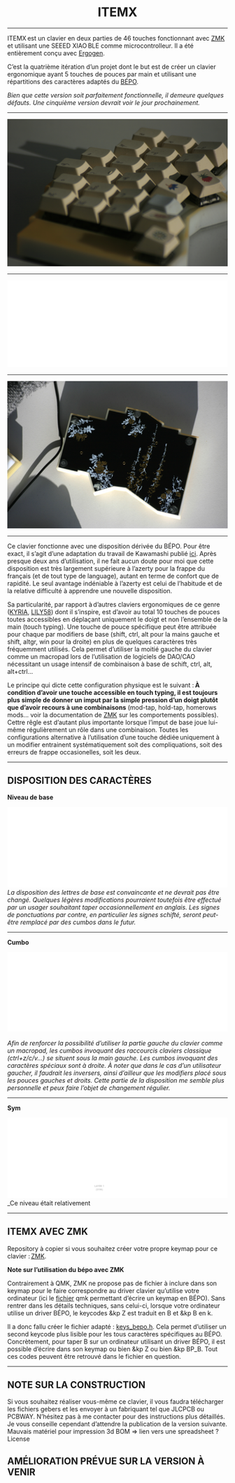 <h1 align="center">ITEMX</h1>

***

ITEMX est un clavier en deux parties de 46 touches fonctionnant avec [ZMK](https://github.com/zmkfirmware/zmk) et utilisant une SEEED XIAO BLE comme microcontrolleur. Il a été entièrement conçu avec [Ergogen](https://github.com/ergogen/ergogen).

C’est la quatrième itération d’un projet dont le but est de créer un clavier ergonomique ayant 5 touches de pouces par main et utilisant une répartitions des caractères adaptés du [BÉPO](https://bepo.fr/wiki/Accueil). 

_Bien que cette version soit parfaitement fonctionnelle, il demeure quelques défauts. Une cinquième version devrait voir le jour prochainement._

***

![ITEMX](/docs/images/ITEMX1.JPG)
***
![ITEMX3](/docs/images/key3.png)
***
![ITEMX2](/docs/images/ITEMX2.JPG)
***

Ce clavier fonctionne avec une disposition dérivée du BÉPO. Pour être exact, il s’agit d’une adaptation du travail de Kawamashi publié [ici](https://forum.bepo.fr/viewtopic.php?id=1696). Après presque deux ans d’utilisation, il ne fait aucun doute pour moi que cette disposition est très largement supérieure à l’azerty pour la frappe du français (et de tout type de language), autant en terme de confort que de rapidité. Le seul avantage indéniable à l’azerty est celui de l’habitude et de la relative difficulté à apprendre une nouvelle disposition.

Sa particularité, par rapport à d’autres claviers ergonomiques de ce genre ([KYRIA](https://github.com/foostan/crkbd), [LILY58](https://github.com/kata0510/Lily58)) dont il s’inspire, est d’avoir au total 10 touches de pouces toutes accessibles en déplaçant uniquement le doigt et non l’ensemble de la main (touch typing). Une touche de pouce spécifique peut être attribuée pour chaque par modifiers de base (shift, ctrl, alt pour la mains gauche et shift, altgr, win pour la droite) en plus de quelques caractères très fréquemment utilisés. Cela permet d’utiliser la moitié gauche du clavier comme un macropad lors de l’utilisation de logiciels de DAO/CAO nécessitant un usage intensif de combinaison à base de schift, ctrl, alt, alt+ctrl...

Le principe qui dicte cette configuration physique est le suivant : **À condition d’avoir une touche accessible en touch typing, il est toujours plus simple de donner un imput par la simple pression d’un doigt plutôt que d’avoir recours à une combinaisons** (mod-tap, hold-tap, homerows mods... voir la documentation de [ZMK](https://zmk.dev/docs) sur les comportements possibles). Cettre rêgle est d’autant plus importante lorsque l’imput de base joue lui-même régulièrement un rôle dans une combinaison. Toutes les configurations alternative à l’utilisation d’une touche dédiée uniquement à un modifier entrainent systématiquement soit des compliquations, soit des erreurs de frappe occasionelles, soit les deux.

***

## DISPOSITION DES CARACTÈRES

**Niveau de base**

![BASE](/docs/images/1x/base.png)
_La disposition des lettres de base est convaincante et ne devrait pas être changé. Quelques légères modifications pourraient toutefois être effectué par un usager souhaitant taper occasionnellement en anglais. Les signes de ponctuations par contre, en particulier les signes schifté, seront peut-être remplacé par des cumbos dans le futur._ 

***

**Cumbo**

![CUMBO](/docs/images/1x/cumbo.png)

_Afin de renforcer la possibilité d’utiliser la partie gauche du clavier comme un macropad, les cumbos invoquant des raccourcis claviers classique (ctrl+z/c/v...) se situent sous la main gauche. Les cumbos invoquant des caractères spéciaux sont à droite. À noter que dans le cas d’un utilisateur gaucher, il faudrait les inversers, ainsi d’ailleur que les modifiers placé sous les pouces gauches et droits._
_Cette partie de la disposition me semble plus personnelle et peux faire l’objet de changement régulier._

***

**Sym**

![SYM](/docs/images/1x/sym.png)
_Ce niveau était relativement 

***

## ITEMX AVEC ZMK

Repository à copier si vous souhaitez créer votre propre keymap pour ce clavier : [ZMK](https://github.com/MartinDrillon/zmk-config-ITEMX).

**Note sur l’utilisation du bépo avec ZMK**

Contrairement à QMK, ZMK ne propose pas de fichier à inclure dans son keymap pour le faire correspondre au driver clavier qu’utilise votre ordinateur (ici le [fichier](https://github.com/qmk/qmk_firmware/blob/master/quantum/keymap_extras/keymap_bepo.h) qmk permettant d’écrire un keymap en BÉPO). Sans rentrer dans les détails techniques, sans celui-ci, lorsque votre ordinateur utilise un driver BÉPO, le keycodes &kp Z est traduit en B et &kp B en k. 

Il a donc fallu créer le fichier adapté : [keys_bepo.h](https://github.com/MartinDrillon/zmk-config-ITEMX/blob/main/config/keys_bepo.h). Cela permet d’utiliser un second keycode plus lisible pour les tous caractères spécifiques au BÉPO. Concrètement, pour taper B sur un ordinateur utilisant un driver BÉPO, il est possible d’écrire dans son keymap ou bien &kp Z ou bien &kp BP_B. Tout ces codes peuvent être retrouvé dans le fichier en question. 

***
## NOTE SUR LA CONSTRUCTION

Si vous souhaitez réaliser vous-même ce clavier, il vous faudra télécharger les fichiers gebers et les envoyer à un fabriquant tel que JLCPCB ou PCBWAY. N’hésitez pas à me contacter pour des instructions plus détaillés. Je vous conseille cependant d’attendre la publication de la version suivante. 
Mauvais matériel pour impression 3d 
BOM => lien vers une spreadsheet ? 
License 

## AMÉLIORATION PRÉVUE SUR LA VERSION À VENIR